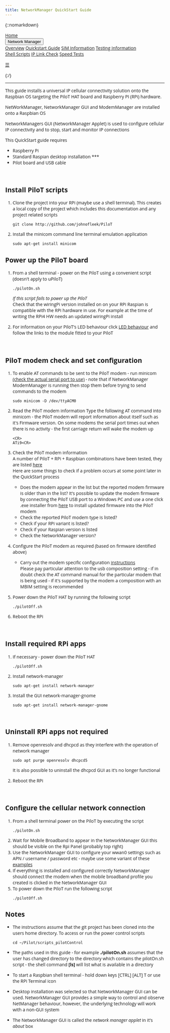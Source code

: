 ```yaml
---
title: NetworkManager QuickStart Guide
---
```

{::nomarkdown}

<!DOCTYPE html>
<html>
<head>
<meta name="viewport" content="width=device-width, initial-scale=1">
<link rel="stylesheet" href="https://cdnjs.cloudflare.com/ajax/libs/font-awesome/4.7.0/css/font-awesome.min.css">
<style>
body {margin:0;font-family:Open Sans}

.topnav {
  overflow: hidden;
  background-color: #ffffff;
}

.topnav a {
  float: left;
  display: block;
  color: #000000;
  text-align: center;
  padding: 14px 16px;
  text-decoration: none;
  font-size: 17px;
}

.active {
  background-color: #f37221;
  color: #ffffff;
}

.topnav .icon {
  display: none;
}

.dropdown {
  float: left;
  overflow: hidden;
}

.dropdown .dropbtn {
  font-size: 17px;    
  border: none;
  outline: none;
  color: black;
  padding: 14px 16px;
  background-color: #f37221;
  font-family: inherit;
  margin: 0;
}

.dropdown-content {
  display: none;
  position: absolute;
  background-color: #ffffff;
  min-width: 160px;
  box-shadow: 0px 8px 16px 0px rgba(0,0,0,0.2);
  z-index: 1;
}

.dropdown-content a {
  float: none;
  color: black;
  padding: 12px 16px;
  text-decoration: none;
  display: block;
  text-align: left;
  background-color: #ffffff;
}

.topnav a:hover, .dropdown:hover .dropbtn {
  background-color: #ffffff;
  color: #f37221;
}

.dropdown-content a:hover {
  background-color: #ffffff;
  color: #f37221;
}


.topnav > .dropdown .dropdown {
    overflow: visible;
    float: none;
    position: relative;
    background-color: #ffffff;
}
.topnav > .dropdown .dropdown > .dropbtn {width: 100%;background-color: #ffffff;}
.topnav > .dropdown .dropdown > .dropbtn + .dropdown-content {background-color: #ffffff; top: 0; left: 95%;}

#myTopnav.topnav:not(.responsive) .dropdown:hover > .dropdown-content {
  display: block;
}

@media screen and (max-width: 600px) {
  .topnav a:not(:first-child), .dropdown .dropbtn {
    display: none;
  }
  .topnav a.icon {
    float: right;
    display: block;
  }
}

@media screen and (max-width: 600px) {
  .topnav.responsive {position: relative;}
  .topnav.responsive .icon {
    position: absolute;
    right: 0;
    top: 0;
  }
  .topnav.responsive a {
    float: none;
    display: block;
    text-align: left;
    background-color: #ffffff;
  }
  .topnav.responsive .dropdown {float: none;}
  .topnav.responsive .dropdown-content {position: relative;}
  .topnav.responsive .dropdown .dropbtn {
    display: block;
    width: 100%;
    text-align: left; 
    background color: #ffffff;
    
  }
  .topnav > .dropdown .dropdown > .dropbtn + .dropdown-content {background-color: #ffffff; top: 0; left: auto;}
  .topnav > .dropdown .dropdown > .dropbtn + .dropdown-content, .topnav > .dropdown .dropdown > .dropbtn { text-indent: 15px;box-shadow: none; background-color:#ffffff}
}
</style>
</head>
<body>

<div class="topnav" id="myTopnav">
  <a href="https://izzybobs.github.io/pilot/">Home</a>
  <div class="dropdown">
    <button class="dropbtn" class="active"> Network Manager 
      <i class="fa fa-caret-down"></i>
    </button>
    <div class="dropdown-content">
      <a href="https://izzybobs.github.io/pilot/networkManagerDocs/">Overview</a>
      <a href="https://izzybobs.github.io/pilot/networkManagerDocs/Quickstart.html">Quickstart Guide</a>
      <a href="https://izzybobs.github.io/pilot/networkManagerDocs/simUse_info.html">SIM Information</a>
      <a href="https://izzybobs.github.io/pilot/networkManagerDocs/test_configurationRecords.html">Testing Information</a>
    </div>
  </div> 
  <a href="https://izzybobs.github.io/pilot/scripts_pilotControl/">Shell Scripts</a>
  <a href="https://izzybobs.github.io/pilot/scripts_python_checkIp/">IP Link Check</a>
  <a href="https://izzybobs.github.io/pilot/speedtests/">Speed Tests</a>
  
  <a href="javascript:void(0);" style="font-size:15px;" class="icon" onclick="myFunction()">&#9776;</a>
</div>



<script>

function myFunction() {
  var x = document.getElementById("myTopnav");
  if (x.className === "topnav") {
    x.className += " responsive";
  } else {
    x.className = "topnav";
  }
}



function resetthis(){

var x = document.getElementById("myTopnav");
var butt = document.querySelectorAll(".dropbtn");

	for(i = 0; i<butt.length;i++){
      butt[i].nextElementSibling.removeAttribute("style")
      }
x.className = "topnav";

}

function init(){
var x = document.querySelector("#myTopnav");
	var butt = x.querySelectorAll(".dropbtn");
 
	for(i = 0; i<butt.length;i++){
   butt[i].nextElementSibling.style.display="";
		butt[i].onclick=function(){
       
        if(x.className.indexOf("responsive")!= -1){
			if(this.nextElementSibling.style.display=="none" || this.nextElementSibling.style.display=="")
            {
				this.nextElementSibling.style.display="block";
			}
			else
			{
			this.nextElementSibling.style.display="none";
			}
            }
		}
	}
}




window.onresize = function(){
resetthis();
}
init();

</script>

</body>
{:/}

---
This guide installs a universal IP cellular connectivity solution onto the Raspbian OS targeting the PiloT HAT board and Raspberry
PI \(RPi\) hardware.

NetWorkManager, NetworkManager GUI and ModemManager are installed onto a Raspbian OS  

NetworkManagers GUI (NetworkManager Applet) is used to configure cellular IP
 connectivity and to stop, start and monitor IP connections   

This QuickStart guide requires 
* Raspberry Pi
* Standard Raspian desktop installation ***
* Pilot board and USB cable

 
<BR>


## Install PiloT scripts  
1. Clone the project into your RPi (maybe use a shell terminal). This creates a local copy of the project which includes this documentation and any project related scripts
   ```
   git clone http://github.com/johnofleek/PiloT
   ```
   
1. Install the minicom command line terminal emulation application 
   ```
   sudo apt-get install minicom
   ```

## Power up the PiloT board 
1. From a shell terminal - power on the PiloT using a convenient script (doesn't apply to uPiloT)
   ```
   ./pilotOn.sh 
   ```
   *If this script fails to power up the PiloT*  
   Check that the wiringPi version installed on on your RPi Raspian is compatible with the RPi hardware
   in use. For example at the time of writing the RPi4 HW needs an updated wiringPi install  

1. For information on your PiloT's LED behaviour click [LED behaviour](./instructions_modemConfiguration.md)
   and follow the links to the module fitted to your PiloT 
<BR>

## PiloT modem check and set configuration  
1. To enable AT commands to be sent to the PiloT modem - run minicom [(check the actual serial port to use)](test_configurationRecords.md) - note that if NetworkManager ModemManager is running then stop them before
trying to send commands to the modem
   ```
   sudo minicom -D /dev/ttyACM0
   ```
1. Read the PiloT modem information
   Type the following AT command into minicom - the PiloT modem will report information about itself such as it's Firmware version.
   On some modems the serial port times out when there is no activity - the first carriage return will wake the modem up
   ```
   <CR>
   ATi9<CR>
   ```
1. Check the PiloT modem information  
   A number of PiloT + RPi + Raspbian combinations have been tested, they are listed [here](test_configurationRecords.md)   
   Here are some things to check if a problem occurs at some point later in the QuickStart process
    * Does the modem appear in the list but the reported modem firmware is older than in the list? It's possible to update
      the modem firmware by connecting the PiloT USB port to a Windows PC and use a one click .exe installer from
      [here](https://source.sierrawireless.com/) to install updated firmware into the PiloT modem  
    * Check the reported PiloT modem type is listed?
    * Check if your RPi variant is listed?
    * Check if your Raspian version is listed
    * Check the NetworkManager version?
    
1. Configure the PiloT modem as required (based on firmware identified above)
   * Carry out the modem specific configuration [instructions](instructions_modemConfiguration.md)  
     Please pay particular attention to the usb composition setting - if in doubt check the 
     AT command manual for the particular modem that is being used - if it's supported by the modem
     a composition with an MBIM setting is recommended

1. Power down the PiloT HAT by running the following script  
   ```
   ./pilotOff.sh
   ```
1. Reboot the RPi

<BR>

## Install required RPi apps  

1. If necessary - power down the PiloT HAT
   ```
   ./pilotOff.sh
   ```
1. Install network-manager
   ```
   sudo apt-get install network-manager
   ```

1. Install the GUI network-manager-gnome
   ```
   sudo apt-get install network-manager-gnome
   ```
<BR>

## Uninstall RPi apps not required

1. Remove openresolv and dhcpcd as they interfere with the operation of network manager
   ```
   sudo apt purge openresolv dhcpcd5
   ```
   It is also possible to uninstall the dhcpcd GUI as it's no longer functional  
   
1. Reboot the RPi
<BR>

  
## Configure the cellular network connection  
1. From a shell terminal power on the PiloT by executing the script
   ```
   ./pilotOn.sh
   ```
1. Wait for Mobile Broadband to appear in the NetworkManager GUI this should be visible on the Rpi Panel (probably top right)
1. Use the NetworkManager GUI to configure your wwan0 settings such as APN / username / password
   etc - maybe use some variant of these [examples](./simUse_info.md)
1. If everything is installed and configured correctly NetworkManager should 
   connect the modem when the mobile broadband profile you created is clicked in the NetworkManager GUI
1. To power down the PiloT run the following script
   ```
   ./pilotOff.sh
   ```


## Notes

* The instructions assume that the git project has been cloned into the users home directory.
  To access or run the power control scripts  
 
  ```
  cd ~/Pilot/scripts_pilotControl
  ```

* The paths used in this guide - for example **./pilotOn.sh** assumes that the user has changed
  directory to the directory which contains the pilotOn.sh script - the shell command **\[ls\]** will list
  what is available in a directory

* To start a Raspbian shell terminal - hold down keys [CTRL] [ALT] T or use the RPi Terminal icon

* Desktop installation was selected so that NetworkManager GUI can be used.
  NetworkManager GUI provides a simple way to control and observe NetManager behaviour,
  however, the underlying technology will work with a non-GUI system
  
* The NetworkManager GUI is called the *network manager applet* in it's *about* box

